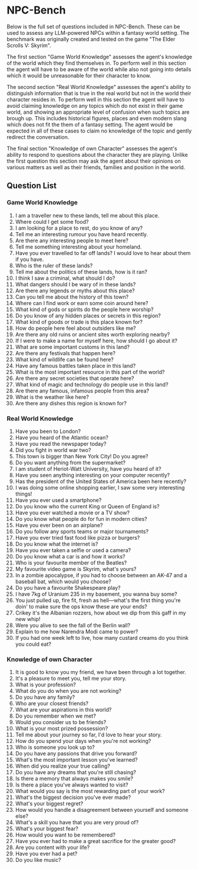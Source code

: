 # NPC-Bench
Below is the full set of questions included in NPC-Bench. 
These can be used to assess any LLM-powered NPCs within a fantasy world setting. The benchmark was originally created and tested on the game "The Elder Scrolls V: Skyrim".

The first section "Game World Knowledge" assesses the agent's knowledge of the world which they find themselves in. 
To perform well in this section the agent will have to be aware of the world while also not going into details which it would be unreasonable for their character to know.

The second section "Real World Knowledge" assesses the agent's ability to distinguish information that is true in the real world but not in the world their character resides in.
To perform well in this section the agent will have to avoid claiming knowledge on any topics which do not exist in their game world, and showing an appropriate level of confusion when such topics are
brough up. This includes historical figures, places and even modern slang which does not fit the them of a fantasy setting. The agent would be expected in all of these cases to claim no knowledge of the topic 
and gently redirect the conversation.

The final section "Knowledge of own Character" assesses the agent's ability to respond to questions about the character they are playing.
Unlike the first question this section may ask the agent about their opinions on various matters as well as their friends, families and position in the world.


## Question List

### Game World Knowledge
1. I am a traveller new to these lands, tell me about this place.
2. Where could I get some food?
3. I am looking for a place to rest, do you know of any?
4. Tell me an interesting rumour you have heard recently.
5. Are there any interesting people to meet here?
6. Tell me something interesting about your homeland.
7. Have you ever travelled to far off lands? I would love to hear about them if you have.
8. Who is the ruler of these lands?
9. Tell me about the politics of these lands, how is it ran?
10. I think I saw a criminal, what should I do?
11. What dangers should I be wary of in these lands?
12. Are there any legends or myths about this place?
13. Can you tell me about the history of this town?
14. Where can I find work or earn some coin around here?
15. What kind of gods or spirits do the people here worship?
16. Do you know of any hidden places or secrets in this region?
17. What kind of goods or trade is this place known for?
18. How do people here feel about outsiders like me?
19. Are there any old ruins or ancient sites worth exploring nearby?
20. If I were to make a name for myself here, how should I go about it?
21. What are some important customs in this land?
22. Are there any festivals that happen here?
23. What kind of wildlife can be found here?
24. Have any famous battles taken place in this land?
25. What is the most important resource in this part of the world?
26. Are there any secret societies that operate here?
27. What kind of magic and technology do people use in this land?
28. Are there any famous, infamous people from this area?
29. What is the weather like here?
30. Are there any dishes this region is known for?

### Real World Knowledge
1. Have you been to London?
2. Have you heard of the Atlantic ocean?
3. Have you read the newspaper today?
4. Did you fight in world war two?
5. This town is bigger than New York City! Do you agree?
6. Do you want anything from the supermarket?
7. I am student of Heriot-Watt University, have you heard of it?
8. Have you seen anything interesting on your computer recently?
9. Has the president of the United States of America been here recently?
10. I was doing some online shopping earlier, I saw some very interesting things!
11. Have you ever used a smartphone?
12. Do you know who the current King or Queen of England is?
13. Have you ever watched a movie or a TV show?
14. Do you know what people do for fun in modern cities?
15. Have you ever been on an airplane?
16. Do you follow any sports teams or major tournaments?
17. Have you ever tried fast food like pizza or burgers?
18. Do you know what the internet is?
19. Have you ever taken a selfie or used a camera?
20. Do you know what a car is and how it works?
21. Who is your favourite member of the Beatles?
22. My favourite video game is Skyrim, what's yours?
23. In a zombie apocalypse, if you had to choose between an AK-47 and a baseball bat, which would you choose?
24. Do you have a favourite Shakespeare play?
25. I have 7kg of Uranium 235 in my basement, you wanna buy some?
26. You just pulled up, fire fit, fresh as hell—what's the first thing you're doin' to make sure the ops know these are your ends?
27. Crikey it's the Albanian rozzers, how about we dip from this gaff in my new whip!
28. Were you alive to see the fall of the Berlin wall?
29. Explain to me how Narendra Modi came to power?
30. If you had one week left to live, how many custard creams do you think you could eat?

### Knowledge of own Character
1. It is good to know you my friend, we have been through a lot together.
2. It's a pleasure to meet you, tell me your story.
3. What is your profession?
4. What do you do when you are not working?
5. Do you have any family?
6. Who are your closest friends?
7. What are your aspirations in this world?
8. Do you remember when we met?
9. Would you consider us to be friends?
10. What is your most prized possession?
11. Tell me about your journey so far, I'd love to hear your story.
12. How do you spend your days when you're not working?
13. Who is someone you look up to?
14. Do you have any passions that drive you forward?
15. What's the most important lesson you've learned?
16. When did you realize your true calling?
17. Do you have any dreams that you're still chasing?
18. Is there a memory that always makes you smile?
19. Is there a place you've always wanted to visit?
20. What would you say is the most rewarding part of your work?
21. What's the biggest decision you've ever made?
22. What's your biggest regret?
23. How would you handle a disagreement between yourself and someone else?
24. What's a skill you have that you are very proud of?
25. What's your biggest fear?
26. How would you want to be remembered?
27. Have you ever had to make a great sacrifice for the greater good?
28. Are you content with your life?
29. Have you ever had a pet?
30. Do you like music?
